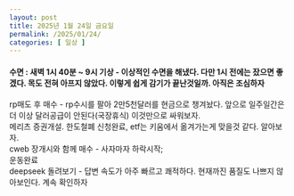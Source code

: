 ```yaml
---
layout: post
title: 2025년 1월 24일 금요일
permalink: /2025/01/24/
categories: [ 일상 ]
---
```

#### 수면 : 새벽 1시 40분 ~ 9시 기상 - 이상적인 수면을 해냈다. 다만 1시 전에는 잤으면 좋겠다. 목도 전혀 아프지 않았다. 이렇게 쉽게 감기가 끝난것일까. 아직은 조심하자<br/>
rp매도 후 매수 - rp수시를 팔아 2만5천달러를 현금으로 챙겨놨다. 앞으로 일주일간은 더 이상 달러공급이 안된다(국장휴식) 이것만으로 싸워보자.<br/>
메리츠 증권개설. 한도철폐 신청완료, etf는 키움에서 옮겨가는게 맞을것 같다. 알아보자.<br/>
cweb 장개시와 함께 매수 - 사자마자 하락시작;<br/>
운동완료<br/>
deepseek 돌려보기 - 답변 속도가 아주 빠르고 쾌적하다. 현재까진 품질도 나쁘지 않아보인다. 계속 확인하자
